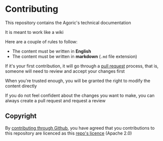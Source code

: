 # Contributing

This repository contains the Agoric's technical documentation

It is meant to work like a wiki

Here are a couple of rules to follow:
- The content must be written in **English**
- The content must be written in **markdown** (`.md` file extension)

If it's your first contribution, it will go through a [pull request](https://help.github.com/en/articles/about-pull-requests#about-pull-requests) process, that is, someone will need to review and accept your changes first

When you're trusted enough, you will be granted the right to modify the content directly

If you do not feel confident about the changes you want to make, you can always create a pull request and request a review

## Copyright

By [contributing through Github](https://help.github.com/en/articles/github-terms-of-service#6-contributions-under-repository-license), you have agreed that you contributions to this repository are licenced as this [repo's licence](/LICENSE) (Apache 2.0)